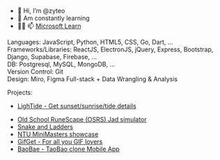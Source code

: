 - 👋 Hi, I’m @zyteo
- 👀 Am constantly learning
- 🌱💞 📫 [Microsoft Learn](https://docs.microsoft.com/en-us/users/zy-t/)

Languages: JavaScript, Python, HTML5, CSS, Go, Dart, ...  
Frameworks/Libraries: ReactJS, ElectronJS, jQuery, Express, Bootstrap, Django, Supabase, Firebase, ...  
DB: Postgresql, MySQL, MongoDB, ...  
Version Control: Git  
Design: Miro, Figma
Full-stack + Data Wrangling & Analysis

Projects:
- [LighTide - Get sunset/sunrise/tide details](https://lightide.vercel.app/)
<!-- - [Cat shelter website](https://the-shelter-people.vercel.app/) -->
- [Old School RuneScape (OSRS) Jad simulator](https://osrsjad.netlify.app/)
- [Snake and Ladders](https://snake-and-ladders.vercel.app/)
- [NTU MiniMasters showcase](https://github.com/zyteo/fleximasters#fleximasters)
- [GifGet - For all you GIF lovers](https://gifget.vercel.app)
- [BaoBae - TaoBao clone Mobile App](https://github.com/zyteo/BaoBae#accessing-the-application)

<!-- - [PokeGIF - My 1st Decentralised App](https://pokegif.vercel.app/) -->
<!-- - [Turn based NFT game - Runs on Ethereum testnet](https://lazytokens.vercel.app/) -->
<!-- - [Login - MERN + localisation](https://login-mern-jwt.herokuapp.com/) / [Login - Java Springboot, React, Mongo + localisation](https://login-springboot.vercel.app) -->
<!-- - [Questionaire](https://questionaire-mern.herokuapp.com/) -->

<!---
zyteo/zyteo is a ✨ special ✨ repository because its `README.md` (this file) appears on your GitHub profile.
You can click the Preview link to take a look at your changes.
--->
